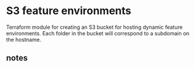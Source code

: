 # S3 feature environments
Terraform module for creating an S3 bucket for hosting dynamic feature environments. Each folder in the bucket will correspond to a subdomain on the hostname. 
## notes